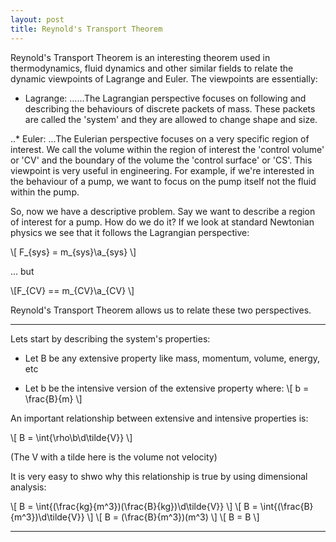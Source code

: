 ```yaml
---
layout: post
title: Reynold's Transport Theorem
---
```


Reynold's Transport Theorem is an interesting theorem used in thermodynamics, fluid dynamics and other similar fields to relate the dynamic viewpoints of Lagrange and Euler. The viewpoints are essentially:

* Lagrange:
......The Lagrangian perspective focuses on following and describing the behaviours of discrete packets of mass. These packets are called the 'system' and they are allowed to change shape and size.

..* Euler:
...The Eulerian perspective focuses on a very specific region of interest. We call the volume within the region of interest the 'control volume' or 'CV' and the boundary of the volume the 'control surface' or 'CS'. This viewpoint is very useful in engineering. For example, if we're interested in the behaviour of a pump, we want to focus on the pump itself not the fluid within the pump.

So, now we have a descriptive problem. Say we want to describe a region of interest for a pump. How do we do it? If we look at standard Newtonian physics we see that it follows the Lagrangian perspective:

\\[ F_{sys} = m_{sys}\a_{sys} \\]

... but

\\[F_{CV} =\= m_{CV}\a_{CV} \\]

Reynold's Transport Theorem allows us to relate these two perspectives.

---

Lets start by describing the system's properties:

* Let B be any extensive property like mass, momentum, volume, energy, etc

* Let b be the intensive version of the extensive property where:
\\[ b = \frac{B}{m} \\]

An important relationship between extensive and intensive properties is:

\\[ B = \int{\rho\b\d\tilde{V}} \\]

(The V with a tilde here is the volume not velocity)

It is very easy to shwo why this relationship is true by using dimensional analysis:

\\[ B = \int{(\frac{kg}{m^3})\(\frac{B}{kg})\d\tilde{V}} \\]
\\[ B = \int{(\frac{B}{m^3})\d\tilde{V}} \\]
\\[ B = (\frac{B}{m^3})\(m^3) \\]
\\[ B = B \\]

---
